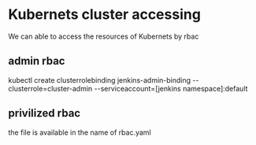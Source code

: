 # Kubernets cluster accessing

We can able to access the resources of Kubernets by rbac 

## admin rbac

kubectl create clusterrolebinding jenkins-admin-binding --clusterrole=cluster-admin --serviceaccount=[jenkins namespace]:default

## privilized rbac

the file is available in the name of rbac.yaml
